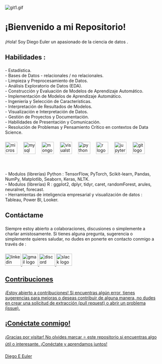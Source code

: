 ![git1.gif](https://github.com/Euler81/Euler81/blob/main/git1.gif)



<h1 align="left">¡Bienvenido a mi Repositorio!</h1>

###

<p align="left">¡Hola! Soy Diego Euler un apasionado de la ciencia de datos . 
<p A través de mi perfil de GitHub, comparto mis proyectos, contribuciones y aprendizajes en este emocionante campo.</p>

###

<h2 align="left">Habilidades :</h2>

###

<p align="left">- Estadística.<br>- Bases de Datos - relacionales / no relacionales.<br>- Limpieza y Preprocesamiento de Datos.<br>- Análisis Exploratorio de Datos (EDA).<br>- Construcción y Evaluación de Modelos de Aprendizaje Automático.<br>- Implementación de Modelos de Aprendizaje Automático.<br>- Ingeniería y Selección de Características.<br>- Interpretación de Resultados de Modelos.<br>- Visualización e Interpretación de Datos.<br>- Gestión de Proyectos y Documentación.<br>- Habilidades de Presentación y Comunicación.<br>- Resolución de Problemas y Pensamiento Crítico en contextos de Data Science.</p>

###

<div align="left">
  <img src="https://cdn.jsdelivr.net/gh/devicons/devicon/icons/microsoftsqlserver/microsoftsqlserver-plain.svg" height="40" alt="microsoftsqlserver logo"  />
  <img width="12" />
  <img src="https://cdn.jsdelivr.net/gh/devicons/devicon/icons/mysql/mysql-original.svg" height="40" alt="mysql logo"  />
  <img width="12" />
  <img src="https://cdn.jsdelivr.net/gh/devicons/devicon/icons/mongodb/mongodb-original.svg" height="40" alt="mongodb logo"  />
  <img width="12" />
  <img src="https://cdn.jsdelivr.net/gh/devicons/devicon/icons/visualstudio/visualstudio-plain.svg" height="40" alt="visualstudio logo"  />
  <img width="12" />
  <img src="https://cdn.jsdelivr.net/gh/devicons/devicon/icons/python/python-original.svg" height="40" alt="python logo"  />
  <img width="12" />
  <img src="https://cdn.jsdelivr.net/gh/devicons/devicon/icons/r/r-original.svg" height="40" alt="r logo"  />
  <img width="12" />
  <img src="https://cdn.jsdelivr.net/gh/devicons/devicon/icons/jupyter/jupyter-original.svg" height="40" alt="jupyter logo"  />
  <img width="12" />
  <img src="https://cdn.jsdelivr.net/gh/devicons/devicon/icons/git/git-original.svg" height="40" alt="git logo"  />
</div>

###






<br clear="both">

<p align="left">- Modulos (librerías) Python : TensorFlow, PyTorch, Scikit-learn, Pandas, NumPy, Matplotlib, Seaborn, Keras, NLTK.<br>- Modulos (librerías) R : ggplot2, dplyr, tidyr, caret, randomForest, arules, neuralnet, forecast.<br>- Herramientas de inteligencia empresarial y visualización de datos : Tableau, Power BI, Looker.</p>





###

<h2 align="left">Contáctame</h2>

###

<p align="left">Siempre estoy abierto a colaboraciones, discusiones o simplemente a charlar amistosamente. Si tienes alguna pregunta, sugerencia o simplemente quieres saludar, no dudes en ponerte en contacto conmigo a través de :</p>

###

<div align="left">
  <a href="https://www.linkedin.com/in/diego-eduardo-euler-4546651ba/" target="_blank">
    <img src="https://raw.githubusercontent.com/maurodesouza/profile-readme-generator/master/src/assets/icons/social/linkedin/default.svg" width="52" height="40" alt="linkedin logo"  />
  </a>
 <a href="mailto:Diegoeuler@gmail.com">
    <img src="https://raw.githubusercontent.com/maurodesouza/profile-readme-generator/master/src/assets/icons/social/gmail/default.svg" width="52" height="40" alt="gmail logo"  />
  </a>
  <a href="https://discordapp.com/users/982415514389327883">
    <img src="https://raw.githubusercontent.com/maurodesouza/profile-readme-generator/master/src/assets/icons/social/discord/default.svg" width="52" height="40" alt="discord logo"  />
  </a>
   <a href="https://app.slack.com/client/T02KS88FB0E/C05U48N2JDD">
  <img src="https://raw.githubusercontent.com/maurodesouza/profile-readme-generator/master/src/assets/icons/social/slack/default.svg" width="52" height="40" alt="slack logo"  />
</div>



###

<h2 align="left">Contribuciones</h2>

###

<p align="left">¡Estoy abierto a contribuciones! Si encuentras algún error, tienes sugerencias para mejoras o deseas contribuir de alguna manera, no dudes en crear una solicitud de extracción (pull request) o abrir un problema (issue).</p>


###

<h2 align="left">¡Conéctate conmigo!</h2>

###

<p align="left">¡Gracias por visitar! No olvides marcar ⭐ este repositorio si encuentras algo útil o interesante. ¡Conéctate y aprendamos juntos!</p>

###


<div class="badge-base LI-profile-badge" data-locale="es_ES" data-size="medium" data-theme="dark" data-type="VERTICAL" data-vanity="diego-eduardo-euler-4546651ba" data-version="v1"><a class="badge-base__link LI-simple-link" href="https://ar.linkedin.com/in/diego-eduardo-euler-4546651ba?trk=profile-badge">Diego E Euler</a></div>
              
